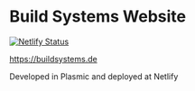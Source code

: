 # Build Systems Website

[![Netlify Status](https://api.netlify.com/api/v1/badges/4f91a770-a607-4ce7-8d22-79bdc4b95d67/deploy-status)](https://app.netlify.com/sites/build-systems/deploys)

https://buildsystems.de

Developed in Plasmic and deployed at Netlify
